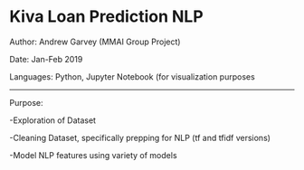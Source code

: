 # Kiva Loan Prediction NLP

Author: Andrew Garvey (MMAI Group Project)

Date: Jan-Feb 2019 

Languages: Python, Jupyter Notebook (for visualization purposes

---
Purpose:

-Exploration of Dataset

-Cleaning Dataset, specifically prepping for NLP   (tf and tfidf versions)

-Model NLP features using variety of models

